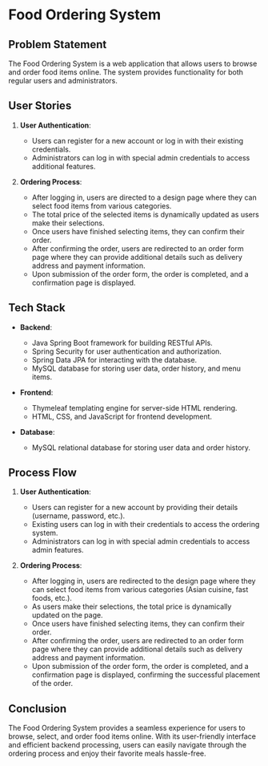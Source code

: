 # Food Ordering System

## Problem Statement

The Food Ordering System is a web application that allows users to browse and order food items online. The system provides functionality for both regular users and administrators.

## User Stories

1. **User Authentication**:
    - Users can register for a new account or log in with their existing credentials.
    - Administrators can log in with special admin credentials to access additional features.

2. **Ordering Process**:
    - After logging in, users are directed to a design page where they can select food items from various categories.
    - The total price of the selected items is dynamically updated as users make their selections.
    - Once users have finished selecting items, they can confirm their order.
    - After confirming the order, users are redirected to an order form page where they can provide additional details such as delivery address and payment information.
    - Upon submission of the order form, the order is completed, and a confirmation page is displayed.

## Tech Stack

- **Backend**:
    - Java Spring Boot framework for building RESTful APIs.
    - Spring Security for user authentication and authorization.
    - Spring Data JPA for interacting with the database.
    - MySQL database for storing user data, order history, and menu items.

- **Frontend**:
    - Thymeleaf templating engine for server-side HTML rendering.
    - HTML, CSS, and JavaScript for frontend development.

- **Database**:
    - MySQL relational database for storing user data and order history.

## Process Flow

1. **User Authentication**:
    - Users can register for a new account by providing their details (username, password, etc.).
    - Existing users can log in with their credentials to access the ordering system.
    - Administrators can log in with special admin credentials to access admin features.

2. **Ordering Process**:
    - After logging in, users are redirected to the design page where they can select food items from various categories (Asian cuisine, fast foods, etc.).
    - As users make their selections, the total price is dynamically updated on the page.
    - Once users have finished selecting items, they can confirm their order.
    - After confirming the order, users are redirected to an order form page where they can provide additional details such as delivery address and payment information.
    - Upon submission of the order form, the order is completed, and a confirmation page is displayed, confirming the successful placement of the order.

## Conclusion

The Food Ordering System provides a seamless experience for users to browse, select, and order food items online. With its user-friendly interface and efficient backend processing, users can easily navigate through the ordering process and enjoy their favorite meals hassle-free.
